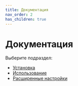 ```yaml
---
title: Документация
nav_order: 2
has_children: true
---
```


# Документация

Выберите подраздел:
- [Установка](install.md)
- [Использование](usage.md)
- [Расширенные настройки](advanced/index.md)
